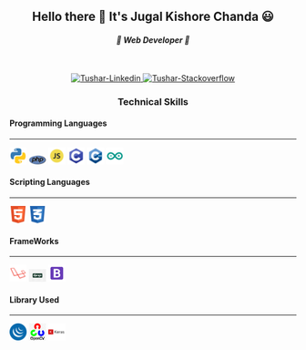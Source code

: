 <h2 align="center">Hello there 👋 It's Jugal Kishore Chanda 😃 </h2>
<h4 align="center"><i> 🌱 Web Developer 🌱</i></h4>
<br>
<p align="center">
  <a href="https://www.linkedin.com/in/jugal-kishore-chanda/" target="_blank">
    <img alt="Tushar-Linkedin"
      src="https://cdn4.iconfinder.com/data/icons/social-messaging-ui-color-shapes-2-free/128/social-linkedin-circle-512.png"
      width="30" height="30">
  </a>

  <a href="https://stackoverflow.com/users/12183206/jugal-kishore-chanda" target="_blank">
    <img alt="Tushar-Stackoverflow"
      src="https://cdn2.iconfinder.com/data/icons/social-icons-color/512/stackoverflow-512.png" width="30" height="30">
  </a>
</p>
<!-- <p>
- 🌱 I’m currently learning everything 🤣
</p> -->
<p align="center">

<h3 align="center">Technical Skills</h3>
<h4>Programming Languages</h4>
<hr>
<code><img src="images/python.png" alt="" width="30px" title="Python"></code>
<code><img src="images/php.png" alt="" width="30px" title="PHP"></code>
<code><img src="images/js.png" alt="" width="30x" title="JavaScript"></code>
<code><img src="images/c.png" alt="" width="30px" title="C"></code>
<code><img src="images/cpp.png" alt="" width="30px" title="C++"></code>
<code><img src="images/arduino.png" alt="" width="30px" title="Arduino"></code>

<h4>Scripting Languages</h4>
<hr>
<code><img src="images/html.png" alt="" width="30px" title="HTML"></code>
<code><img src="images/css.png" alt="" width="30px" title="CSS"></code>

<h4>FrameWorks</h4>
<hr>
<code><img src="images/laravel.png" alt="" width="30px" title="Laravel"></code>
<code><img src="images/django.png" alt="" width="30px" title="Django"></code>
<code><img src="images/bootstrap.png" alt="" width="30px" title="Bootstrap 4"></code>

<h4>Library Used</h4>
<hr>
<code><img src="images/jquery.png" alt="" width="30px" title="Jquery"></code>
<code><img src="images/opencv.jpg" alt="" width="30px" title="OpenCV"></code>
<code><img src="images/keras.png" alt="" width="30px" title="Keras"></code>

</p>
